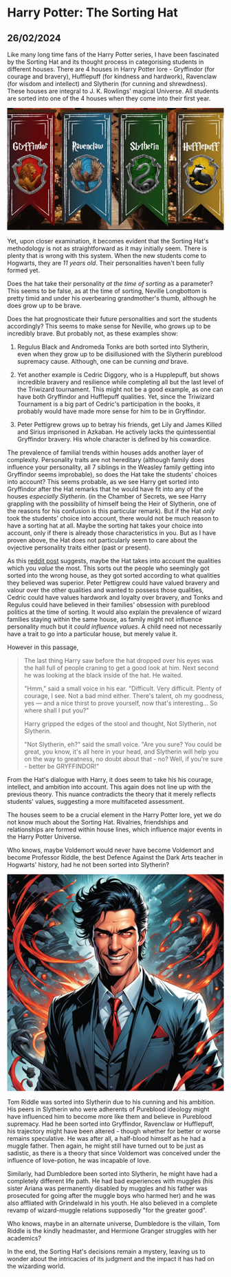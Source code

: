 # Harry Potter: The Sorting Hat
## 26/02/2024

Like many long time fans of the Harry Potter series, I have been fascinated by the Sorting Hat and its thought process in categorising students in different houses. There are 4 houses in Harry Potter lore - Gryffindor (for courage and bravery), Hufflepuff (for kindness and hardwork), Ravenclaw (for wisdom and intellect) and Slytherin (for cunning and shrewdness). These houses are integral to J. K. Rowlings' magical Universe. All students are sorted into one of the 4 houses when they come into their first year. 

![Houses](https://github.com/CodingLife1024/blog-content/blob/main/images/hp2.jpg?raw=true)

Yet, upon closer examination, it becomes evident that the Sorting Hat's methodology is not as straightforward as it may initially seem. There is plenty that is wrong with this system. When the new students come to Hogwarts, they are _11 years old_. Their personalities haven't been fully formed yet. 

Does the hat take their personality _at the time of sorting_ as a parameter? This seems to be false, as at the time of sorting, Neville Longbottom is pretty timid and under his overbearing grandmother's thumb, although he does grow up to be brave. 

Does the hat prognosticate their future personalities and sort the students accordingly? This seems to make sense for Neville, who grows up to be incredibly brave. But probably not, as these examples show: 

1. Regulus Black and Andromeda Tonks are both sorted into Slytherin, even when they grow up to be disillusioned with the Slytherin pureblood supremacy cause. Although, one can be cunning _and_ brave.

2. Yet another example is Cedric Diggory, who is a Hupplepuff, but shows incredible bravery and resilience while completing all but the last level of the Triwizard tournament. This might not be a good example, as one can have both Gryffindor and Hufflepuff qualities. Yet, since the Triwizard Tournament is a big part of Cedric's participation in the books, it probably would have made more sense for him to be in Gryffindor. 

3. Peter Pettigrew grows up to betray his friends, get Lily and James Killed and Sirius imprisoned in Azkaban. He actively lacks the quintessential Gryffindor bravery. His whole character is defined by his cowardice.

The prevalence of familial trends within houses adds another layer of complexity. Personality traits are not hereditary (although family does influence your personality, all 7 siblings in the Weasley family getting into Gryffindor seems improbable), so does the Hat take the students' choices into account? This seems probable, as we see Harry get sorted into Gryffindor after the Hat remarks that he would have fit into any of the houses _especially Slytherin_. (in the Chamber of Secrets, we see Harry grappling with the possibility of himself being the Heir of Slytherin, one of the reasons for his confusion is this particular remark). But if the Hat _only_ took the students' choice into account, there would not be much reason to have a sorting hat at all. Maybe the sorting hat takes your choice into account, only if there is already those characteristics in you. But as I have proven above, the Hat does not particularly seem to care about the ovjective personality traits either (past or present).

As this [reddit post](https://www.reddit.com/r/FanTheories/comments/5zdqfh/harry_potter_the_sorting_hat_sorts_students_based/) suggests, maybe the Hat takes into account the qualities which you _value_ the most. This sorts out the people who seemingly got sorted into the wrong house, as they got sorted according to what qualities they believed was superior. Peter Pettigrew could have valued bravery and valour over the other qualities and wanted to possess those qualities, Cedric could have values hardwork and loyalty over bravery, and Tonks and Regulus could have believed in their families' obsession with pureblood politics at the time of sorting. It would also explain the prevalence of wizard families staying within the same house, as family might not influence personality much but it _could influence values_. A child need not necessarily have a trait to go into a particular house, but merely value it. 

However in this passage, 

>The last thing Harry saw before the hat dropped over his eyes was the hall full of people craning to get a good look at him. Next second he was looking at the black inside of the hat. He waited.
>
>"Hmm," said a small voice in his ear. "Difficult. Very difficult. Plenty of courage, I see. Not a bad mind either. There's talent, oh my goodness, yes — and a nice thirst to prove yourself, now that's interesting... So where shall I put you?"
>
>Harry gripped the edges of the stool and thought, Not Slytherin, not Slytherin.
>
>"Not Slytherin, eh?" said the small voice. "Are you sure? You could be great, you know, it's all here in your head, and Slytherin will help you on the way to greatness, no doubt about that - no? Well, if you're sure - better be GRYFFINDOR!"

From the Hat's dialogue with Harry, it does seem to take his his courage, intellect, and ambition into account. This again does not line up with the previous theory. This nuance contradicts the theory that it merely reflects students' values, suggesting a more multifaceted assessment.

The houses seem to be a crucial element in the Harry Potter lore, yet we do not know much about the Sorting Hat. Rivalries, friendships and relationships are formed within house lines, which influence major events in the Harry Potter Universe. 

Who knows, maybe Voldemort would never have become Voldemort and become Professor Riddle, the best Defence Against the Dark Arts teacher in Hogwarts' history, had he not been sorted into Slytherin?

![Voldemort](https://github.com/CodingLife1024/blog-content/blob/main/images/hp1.jpg?raw=true)

Tom Riddle was sorted into Slytherin due to his cunning and his ambition. His peers in Slytherin who were adherents of Pureblood ideology might have influenced him to become more like them and believe in Pureblood supremacy. Had he been sorted into Gryffindor, Ravenclaw or Hufflepuff, his trajectory might have been altered - though whether for better or worse remains speculative. He was after all, a half-blood himself as he had a muggle father. Then again, he might still have turned out to be just as sadistic, as there is a theory that since Voldemort was conceived under the influence of love-potion, he was incapable of love.  

Similarly, had Dumbledore been sorted into Slytherin, he might have had a completely different life path. He had bad experiences with muggles (his sister Ariana was permanently disabled by muggles and his father was prosecuted for going after the muggle boys who harmed her) and he was also affliated with Grindelwald in his youth. He also believed in a complete revamp of wizard-muggle relations supposedly "for the greater good". 

Who knows, maybe in an alternate universe, Dumbledore is the villain, Tom Riddle is the kindly headmaster, and Hermione Granger struggles with her academics?

In the end, the Sorting Hat's decisions remain a mystery, leaving us to wonder about the intricacies of its judgment and the impact it has had on the wizarding world. 